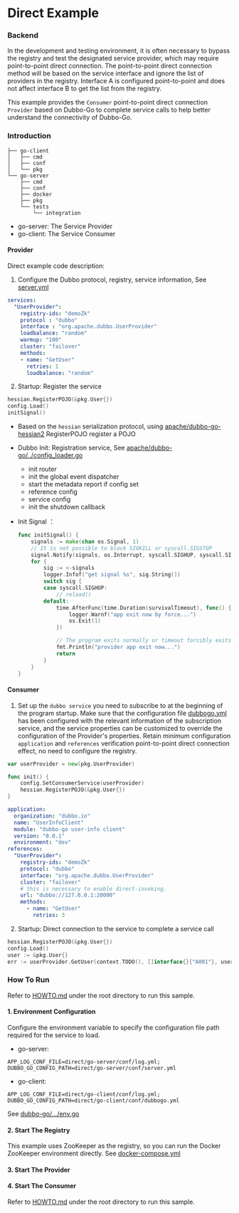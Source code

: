 # Direct Example

### Backend

In the development and testing environment, it is often necessary to bypass the registry and test the designated service provider, which may require point-to-point direct connection. The point-to-point direct connection method will be based on the service interface and ignore the list of providers in the registry. Interface A is configured point-to-point and does not affect interface B to get the list from the registry.

This example provides the `Consumer` point-to-point direct connection `Provider` based on Dubbo-Go to complete service calls to help better understand the connectivity of Dubbo-Go.

### Introduction

```
├── go-client     
│   ├── cmd       
│   ├── conf      
│   └── pkg         
└── go-server     
    ├── cmd       
    ├── conf      
    ├── docker     
    ├── pkg
    └── tests
        └── integration
```

- go-server: The Service Provider
- go-client: The Service Consumer

#### Provider
Direct example code description:

1. Configure the Dubbo protocol, registry, service information, See [server.yml](go-server/conf/server.yml)

```yaml
services:
  "UserProvider":
    registry-ids: "demoZk"
    protocol : "dubbo"
    interface : "org.apache.dubbo.UserProvider"
    loadbalance: "random"
    warmup: "100"
    cluster: "failover"
    methods:
    - name: "GetUser"
      retries: 1
      loadbalance: "random"
```

2. Startup: Register the service

```go
hessian.RegisterPOJO(&pkg.User{})
config.Load()
initSignal()
```

- Based on the `hessian` serialization protocol, using [apache/dubbo-go-hessian2](https://github.com/apache/dubbo-go-hessian2) RegisterPOJO register a POJO
- Dubbo Init: Registration service, See [apache/dubbo-go/../config_loader.go](https://dubbo.apache.org/dubbo-go/v3/blob/master/config/config_loader.go)
    - init router
    - init the global event dispatcher
    - start the metadata report if config set
    - reference config
    - service config
    - init the shutdown callback
- Init Signal ：
  
    ```go
    func initSignal() {
        signals := make(chan os.Signal, 1)
        // It is not possible to block SIGKILL or syscall.SIGSTOP
        signal.Notify(signals, os.Interrupt, syscall.SIGHUP, syscall.SIGQUIT, syscall.SIGTERM)
        for {
            sig := <-signals
            logger.Infof("get signal %s", sig.String())
            switch sig {
            case syscall.SIGHUP:
                // reload()
            default:
                time.AfterFunc(time.Duration(survivalTimeout), func() {
                    logger.Warnf("app exit now by force...")
                    os.Exit(1)
                })
    
                // The program exits normally or timeout forcibly exits.
                fmt.Println("provider app exit now...")
                return
            }
        }
    }
    ```

#### Consumer

1. Set up the `dubbo service` you need to subscribe to at the beginning of the program startup.
   Make sure that the configuration file [dubbogo.yml](go-client/conf/dubbogo.yml) has been configured with the relevant information of the subscription service, and the service properties can be customized to override the configuration of the Provider's properties.
   Retain minimum configuration `application` and `references` verification point-to-point direct connection effect, no need to configure the registry.

```go
var userProvider = new(pkg.UserProvider)

func init() {
    config.SetConsumerService(userProvider)
    hessian.RegisterPOJO(&pkg.User{})
}
```

```yaml
application:
  organization: "dubbo.io"
  name: "UserInfoClient"
  module: "dubbo-go user-info client"
  version: "0.0.1"
  environment: "dev"
references:
  "UserProvider":
    registry-ids: "demoZk"
    protocol: "dubbo"
    interface: "org.apache.dubbo.UserProvider"
    cluster: "failover"
    # this is necessary to enable direct-invoking.
    url: "dubbo://127.0.0.1:20000"
    methods:
      - name: "GetUser"
        retries: 3
```

2. Startup: Direct connection to the service to complete a service call

```go
hessian.RegisterPOJO(&pkg.User{})
config.Load()
user := &pkg.User{}
err := userProvider.GetUser(context.TODO(), []interface{}{"A001"}, user)
```


### How To Run

Refer to  [HOWTO.md](../../HOWTO_zh.md) under the root directory to run this sample.

#### 1. Environment Configuration

Configure the environment variable to specify the configuration file path required for the service to load.

- go-server:

```shell
APP_LOG_CONF_FILE=direct/go-server/conf/log.yml;
DUBBO_GO_CONFIG_PATH=direct/go-server/conf/server.yml
```

- go-client:

```shell
APP_LOG_CONF_FILE=direct/go-client/conf/log.yml;
DUBBO_GO_CONFIG_PATH=direct/go-client/conf/dubbogo.yml
```

See [dubbo-go/.../env.go](https://dubbo.apache.org/dubbo-go/v3/blob/master/common/constant/env.go)


#### 2. Start The Registry

This example uses ZooKeeper as the registry, so you can run the Docker ZooKeeper environment directly. See [docker-compose.yml](go-server/docker/docker-compose.yml)

#### 3. Start The Provider
#### 4. Start The Consumer


Refer to  [HOWTO.md](../../HOWTO_zh.md) under the root directory to run this sample.

